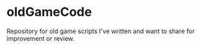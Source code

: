# oldGameCode
Repository for old game scripts I've written and want to share for improvement or review.
